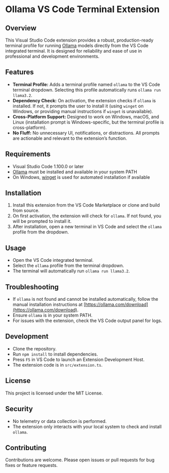 # Ollama VS Code Terminal Extension

## Overview
This Visual Studio Code extension provides a robust, production-ready terminal profile for running [Ollama](https://ollama.com/) models directly from the VS Code integrated terminal. It is designed for reliability and ease of use in professional and development environments.

## Features
- **Terminal Profile:** Adds a terminal profile named `ollama` to the VS Code terminal dropdown. Selecting this profile automatically runs `ollama run llama3.2`.
- **Dependency Check:** On activation, the extension checks if `ollama` is installed. If not, it prompts the user to install it (using `winget` on Windows, or providing manual instructions if `winget` is unavailable).
- **Cross-Platform Support:** Designed to work on Windows, macOS, and Linux (installation prompt is Windows-specific, but the terminal profile is cross-platform).
- **No Fluff:** No unnecessary UI, notifications, or distractions. All prompts are actionable and relevant to the extension’s function.

## Requirements
- Visual Studio Code 1.100.0 or later
- [Ollama](https://ollama.com/) must be installed and available in your system PATH
- On Windows, [winget](https://learn.microsoft.com/en-us/windows/package-manager/winget/) is used for automated installation if available

## Installation
1. Install this extension from the VS Code Marketplace or clone and build from source.
2. On first activation, the extension will check for `ollama`. If not found, you will be prompted to install it.
3. After installation, open a new terminal in VS Code and select the `ollama` profile from the dropdown.

## Usage
- Open the VS Code integrated terminal.
- Select the `ollama` profile from the terminal dropdown.
- The terminal will automatically run `ollama run llama3.2`.

## Troubleshooting
- If `ollama` is not found and cannot be installed automatically, follow the manual installation instructions at [https://ollama.com/download](https://ollama.com/download).
- Ensure `ollama` is in your system PATH.
- For issues with the extension, check the VS Code output panel for logs.

## Development
- Clone the repository.
- Run `npm install` to install dependencies.
- Press `F5` in VS Code to launch an Extension Development Host.
- The extension code is in `src/extension.ts`.

## License
This project is licensed under the MIT License.

## Security
- No telemetry or data collection is performed.
- The extension only interacts with your local system to check and install `ollama`.

## Contributing
Contributions are welcome. Please open issues or pull requests for bug fixes or feature requests.
